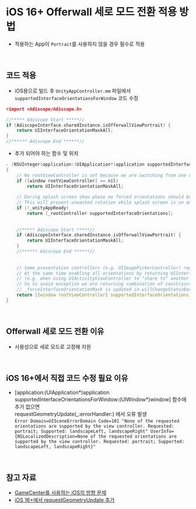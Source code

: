 # iOS 16+ Offerwall 세로 모드 전환 적용 방법
- 적용하는 App이 `Portrait`를 사용하지 않을 경우 필수로 적용   
<br/>

## 코드 적용
- iOS용으로 빌드 후 `UnityAppController.mm` 파일에서 `supportedInterfaceOrientationsForWindow` 코드 수정
```cpp
#import <Adiscope/Adiscope.h>
```
```cpp    
//***** Adiscope Start *****//
if (AdiscopeInterface.sharedInstance.isOfferwallViewPortrait) {
    return UIInterfaceOrientationMaskAll;
}
//****** Adiscope End ******//
```

- 추가 되어야 하는 함수 및 위치   
```cpp   
- (NSUInteger)application:(UIApplication*)application supportedInterfaceOrientationsForWindow:(UIWindow*)window   
{   
    // No rootViewController is set because we are switching from one view controller to another, all orientations should be enabled   
    if ([window rootViewController] == nil)   
        return UIInterfaceOrientationMaskAll;   
   
    // During splash screen show phase no forced orientations should be allowed.   
    // This will prevent unwanted rotation while splash screen is on and application is not yet ready to present (Ex. Fogbugz cases: 1190428, 1269547).   
    if (!_unityAppReady)   
        return [_rootController supportedInterfaceOrientations];   
   
   
    //***** Adiscope Start *****//
    if (AdiscopeInterface.sharedInstance.isOfferwallViewPortrait) {
        return UIInterfaceOrientationMaskAll;
    }
    //****** Adiscope End ******//
   
   
    // Some presentation controllers (e.g. UIImagePickerController) require portrait orientation and will throw exception if it is not supported.   
    // At the same time enabling all orientations by returning UIInterfaceOrientationMaskAll might cause unwanted orientation change   
    // (e.g. when using UIActivityViewController to "share to" another application, iOS will use supportedInterfaceOrientations to possibly reorient).   
    // So to avoid exception we are returning combination of constraints for root view controller and orientation requested by iOS.   
    // _forceInterfaceOrientationMask is updated in willChangeStatusBarOrientation, which is called if some presentation controller insists on orientation change.   
    return [[window rootViewController] supportedInterfaceOrientations] | _forceInterfaceOrientationMask;   
}   
```   
<br/>

## Offerwall 세로 모드 전환 이유
- 사용성으로 세로 모드로 고정해 지원
<br/>

## iOS 16+에서 직접 코드 수정 필요 이유
- [application:(UIApplication*)application supportedInterfaceOrientationsForWindow:(UIWindow*)window] 함수에 추가 없으면   
  requestGeometryUpdate(_:errorHandler:) 에서 오류 발생   
  `Error Domain=UISceneErrorDomain Code=101 "None of the requested orientations are supported by the view controller. Requested: portrait; Supported: landscapeLeft, landscapeRight" UserInfo={NSLocalizedDescription=None of the requested orientations are supported by the view controller. Requested: portrait; Supported: landscapeLeft, landscapeRight}"`   
<br/>

## 참고 자료
- [GameCenter를 사용하는 iOS의 방향 문제](https://support.unity.com/hc/en-us/articles/208532136-Orientation-problem-on-iOS-with-GameCenter)
- [iOS 16+에서 requestGeometryUpdate 추가](https://developer.apple.com/documentation/uikit/uiwindowscene/3975944-requestgeometryupdate/)

